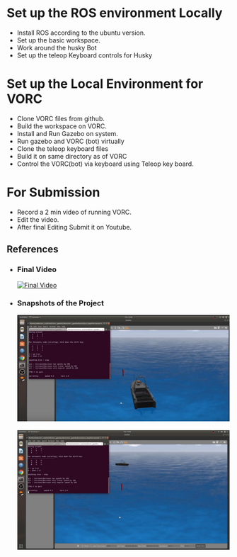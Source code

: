 # Set up the ROS environment Locally

- Install ROS according to the ubuntu version.
- Set up the basic workspace.
- Work around the husky Bot
- Set up the teleop Keyboard controls for Husky

# Set up the Local Environment for VORC

- Clone VORC files from github.
- Build the workspace on VORC.
- Install and Run Gazebo on system.
- Run gazebo and VORC (bot) virtually
- Clone the teleop keyboard files
- Build it on same directory as of VORC
- Control the VORC(bot) via keyboard using Teleop key board.

# For Submission

- Record a 2 min video of running VORC.
- Edit the video.
- After final Editing Submit it on Youtube.

## References

- ### Final Video

    [![Final Video](http://img.youtube.com/vi/S0Tsddfq03k/0.jpg)](https://www.youtube.com/watch?v=S0Tsddfq03k)

- ### Snapshots of the Project

    ![Snapshot of Project](./static/vorc_2.jpg)<br><br>
    ![Snapshot of Project](./static/vorc_1.jpg)
